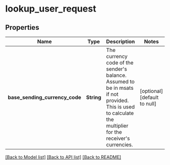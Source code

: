# lookup_user_request
## Properties

| Name | Type | Description | Notes |
|------------ | ------------- | ------------- | -------------|
| **base\_sending\_currency\_code** | **String** | The currency code of the sender&#39;s balance. Assumed to be in msats if not provided.  This is used to calculate the multiplier for the receiver&#39;s currencies. | [optional] [default to null] |

[[Back to Model list]](../README.md#documentation-for-models) [[Back to API list]](../README.md#documentation-for-api-endpoints) [[Back to README]](../README.md)

